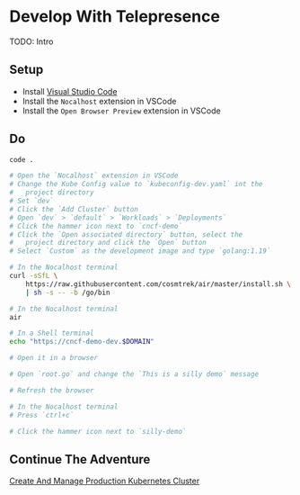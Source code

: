 # Develop With Telepresence

TODO: Intro

## Setup

* Install [Visual Studio Code](https://code.visualstudio.com/download)
* Install the `Nocalhost` extension in VSCode
* Install the `Open Browser Preview` extension in VSCode

## Do

```bash
code .

# Open the `Nocalhost` extension in VSCode
# Change the Kube Config value to `kubeconfig-dev.yaml` int the
#   project directory
# Set `dev`
# Click the `Add Cluster` button
# Open `dev` > `default` > `Workloads` > `Deployments`
# Click the hammer icon next to `cncf-demo`
# Click the `Open associated directory` button, select the
#   project directory and click the `Open` button
# Select `Custom` as the development image and type `golang:1.19`

# In the Nocalhost terminal
curl -sSfL \
    https://raw.githubusercontent.com/cosmtrek/air/master/install.sh \
    | sh -s -- -b /go/bin

# In the Nocalhost terminal
air

# In a Shell terminal
echo "https://cncf-demo-dev.$DOMAIN"

# Open it in a browser

# Open `root.go` and change the `This is a silly demo` message

# Refresh the browser

# In the Nocalhost terminal
# Press `ctrl+c`

# Click the hammer icon next to `silly-demo`
```

## Continue The Adventure

[Create And Manage Production Kubernetes Cluster](../cluster/story.md)

